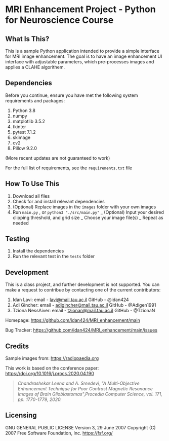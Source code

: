MRI Enhancement Project - Python for Neuroscience Course
==============================


What Is This?
-------------

This is a sample Python application intended to provide a simple interface for MRI image enhancement. The goal is to have an image enhancement UI interface with adjustable parameters, which pre-processes images and applies a CLAHE algorithem.

Dependencies
---------------
Before you continue, ensure you have met the following system requirements and packages:

1. Python 3.8 
2. numpy  
3. matplotlib 3.5.2
4. tkinter
5. pytest 7.1.2
6. skimage
7. cv2
8. Pillow 9.2.0

(More recent updates are not guaranteed to work)

For the full list of requirements, see the `requirements.txt` file



How To Use This
---------------

1. Download all files
2. Check for and install relevant dependencies
3. (Optional) Replace images in the `images` folder with your own images
4. Run `main.py` , or `python3 "./src/main.py"`
    _ (Optional) Input your desired clipping threshold, and grid size
    _ Choose your image file(s)
    _ Repeat as needed


Testing
-------

1. Install the dependencies
2. Run the relevant test in the `tests` folder


Development
-----------

This is a class project, and further development is not supported. 
You can make a request to contribue by contacting one of the current contributors:

1. Idan Lavi:        email - lavi@mail.tau.ac.il        GitHub - @idan424
2. Adi Gincher:      email - adigincher@mail.tau.ac.il  GitHub - @Adigen1991
3. Tziona NessAiver: email - tzionan@mail.tau.ac.il     GitHub - @TzionaN

Homepage: https://github.com/idan424/MRI_enhancement/main

Bug Tracker: https://github.com/idan424/MRI_enhancement/main/issues

Credits
-----------
Sample images from: https://radiopaedia.org

This work is based on the conference paper: 
https://doi.org/10.1016/j.procs.2020.04.190

>_Chandrashekar Leena and A. Sreedevi, "A Multi-Objective Enhancement Technique for Poor Contrast Magnetic Resonance Images of Brain Glioblastomas",Procedia Computer Science, vol. 171, pp. 1770-1779, 2020._ 

Licensing 
-----------
GNU GENERAL PUBLIC LICENSE
Version 3, 29 June 2007
Copyright (C) 2007 Free Software Foundation, Inc. https://fsf.org/
